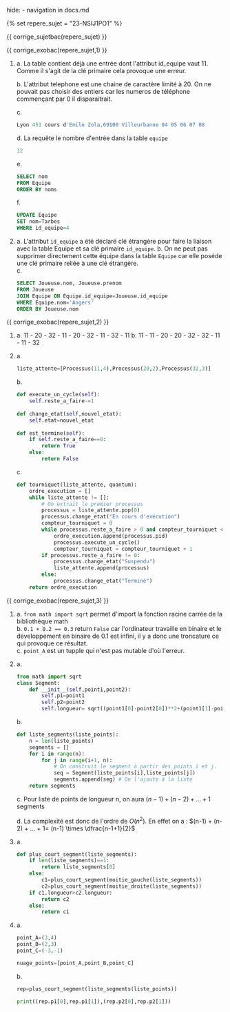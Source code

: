 hide: - navigation  in docs.md

{% set repere_sujet = "23-NSIJ1PO1" %}

{{ corrige_sujetbac(repere_sujet) }}


{{ corrige_exobac(repere_sujet,1) }}

1. 
    a. La table contient déjà une entrée dont l'attribut id_equipe vaut 11. Comme il s'agit de la clé primaire cela provoque une erreur.

    b. L'attribut telephone est une chaine de caractère limité à 20. On ne pouvait pas choisir des entiers car les numeros de téléphone commençant par 0 il disparaitrait.

    c. 
    ```sql
    Lyon 451 cours d'Emile Zola,69100 Villeurbanne 04 05 06 07 08
    ```

    d. La requête le nombre d'entrée dans la table `equipe`  
    ```sql
    12
    ```

    e. 
    ```sql
    SELECT nom
    FROM Equipe
    ORDER BY noms
    ```

    f. 
    ```sql
    UPDATE Equipe
    SET nom=Tarbes
    WHERE id_equipe=4
    ```

2.  a. L'attribut `id_equipe` a été déclaré clé étrangère pour faire la liaison avec la table Equipe et sa clé primaire `id_equipe`.
    b. On ne peut pas supprimer directement cette équipe dans la table `Equipe` car elle poséde une clé primaire reliée à une clé étrangère.  
    c. 
    ```sql
    SELECT Joueuse.nom, Joueuse.prenom
    FROM Joueuse
    JOIN Equipe ON Equipe.id_equipe=Joueuse.id_equipe
    WHERE Equipe.nom='Angers'
    ORDER BY Joueuse.nom
    ```


{{ corrige_exobac(repere_sujet,2) }}

1.  a. 11 - 20 - 32 - 11 - 20 - 32 - 11 - 32 - 11 
    b. 11 - 11 - 20 - 20 - 32 - 32 - 11 - 11 - 32 

2.  a.
    ```python
    liste_attente=[Processus(11,4),Processus(20,2),Processus(32,3)]
    ```

    b. 
    ```python
    def execute_un_cycle(self):
        self.reste_a_faire-=1
        
    def change_etat(self,nouvel_etat):
        self.etat=nouvel_etat
        
    def est_termine(self):
        if self.reste_a_faire==0:
            return True
        else:
            return False
    ```

    c. 
    ```python        
    def tourniquet(liste_attente, quantum):
        ordre_execution = []
        while liste_attente != []:
            # On extrait le premier processus
            processus = liste_attente.pop(0)
            processus.change_etat("En cours d'exécution")
            compteur_tourniquet = 0
            while processus.reste_a_faire > 0 and compteur_tourniquet < quantum :
                ordre_execution.append(processus.pid)
                processus.execute_un_cycle()
                compteur_tourniquet = compteur_tourniquet + 1
            if processus.reste_a_faire != 0:
                processus.change_etat("Suspendu")
                liste_attente.append(processus)
            else:
                processus.change_etat("Terminé")
        return ordre_execution
    ```

 

    

{{ corrige_exobac(repere_sujet,3) }}

1.  a. `from math import sqrt` permet d'import la fonction racine carrée de la bibliothèque math  
    b. `0.1 + 0.2 == 0.3` return `False` car l'ordinateur travaille en binaire et le developpement en binaire de 0.1 est infini, il y a donc une troncature ce qui provoque ce résultat.  
    c. `point_A` est un tupple qui n'est pas mutable d'où l'erreur.

2.  a. 
    ```python linenums='1' hl_lines='6'
    from math import sqrt
    class Segment:
        def __init__(self,point1,point2):
            self.p1=point1
            self.p2=point2
            self.longueur= sqrt((point1[0]-point2[0])**2+(point1[1]-point2[1])**2)
    ```

    b.  
    ```python
    def liste_segments(liste_points):
        n = len(liste_points)
        segments = []
        for i in range(n):
            for j in range(i+1, n):
                # On construit le segment à partir des points i et j.
                seq = Segment(liste_points[i],liste_points[j])
                segments.append(seg) # On l'ajoute à la liste
        return segments    
    ```

    c. Pour liste de points de longueur n, on aura $(n-1) + (n-2) + ... + 1$ segments 

    d. La complexité est donc de l'ordre de $O(n^2)$. En effet on a : $(n-1) + (n-2) + ... + 1= (n-1) \times \dfrac{n-1+1}{2}$

3.  a. 
    ```python
    def plus_court_segment(liste_segments):
        if len(liste_segments)==1:
            return liste_segments[0]
        else:
            c1=plus_court_segment(moitie_gauche(liste_segments))
            c2=plus_court_segment(moitie_droite(liste_segments))
        if c1.longueur>c2.longueur:
            return c2
        else:
            return c1
    ```

4.  a. 
    ```python
    point_A=(3,4)
    point_B=(2,3)
    point_C=(-3,-1)

    nuage_points=[point_A,point_B,point_C]
    ```

    b. 
    ```python
    rep=plus_court_segment(liste_segments(liste_points))

    print((rep.p1[0],rep.p1[1]),(rep.p2[0],rep.p2[1]))
    ```
